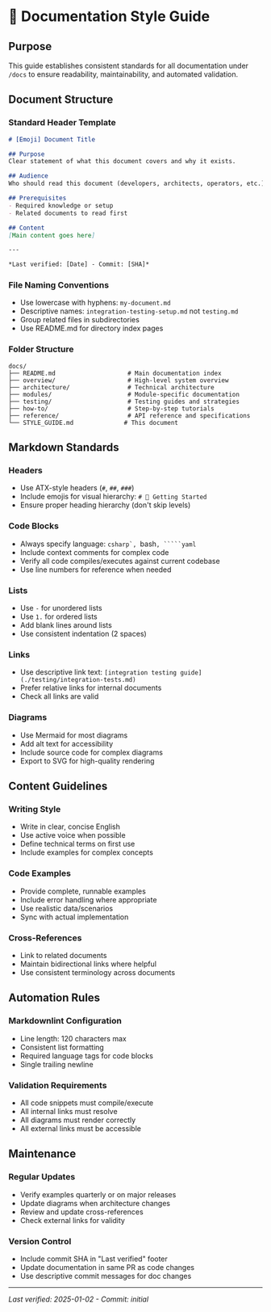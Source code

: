 # 📝 Documentation Style Guide

## Purpose
This guide establishes consistent standards for all documentation under `/docs` to ensure readability, maintainability, and automated validation.

## Document Structure

### Standard Header Template
```markdown
# [Emoji] Document Title

## Purpose
Clear statement of what this document covers and why it exists.

## Audience
Who should read this document (developers, architects, operators, etc.).

## Prerequisites
- Required knowledge or setup
- Related documents to read first

## Content
[Main content goes here]

---

*Last verified: [Date] - Commit: [SHA]*
```

### File Naming Conventions
- Use lowercase with hyphens: `my-document.md`
- Descriptive names: `integration-testing-setup.md` not `testing.md`
- Group related files in subdirectories
- Use README.md for directory index pages

### Folder Structure
```
docs/
├── README.md                    # Main documentation index
├── overview/                    # High-level system overview
├── architecture/                # Technical architecture
├── modules/                     # Module-specific documentation
├── testing/                     # Testing guides and strategies
├── how-to/                      # Step-by-step tutorials
├── reference/                   # API reference and specifications
└── STYLE_GUIDE.md              # This document
```

## Markdown Standards

### Headers
- Use ATX-style headers (`#`, `##`, `###`)
- Include emojis for visual hierarchy: `# 🚀 Getting Started`
- Ensure proper heading hierarchy (don't skip levels)

### Code Blocks
- Always specify language: `````csharp`, `````bash`, `````yaml`
- Include context comments for complex code
- Verify all code compiles/executes against current codebase
- Use line numbers for reference when needed

### Lists
- Use `-` for unordered lists
- Use `1.` for ordered lists
- Add blank lines around lists
- Use consistent indentation (2 spaces)

### Links
- Use descriptive link text: `[integration testing guide](./testing/integration-tests.md)`
- Prefer relative links for internal documents
- Check all links are valid

### Diagrams
- Use Mermaid for most diagrams
- Add alt text for accessibility
- Include source code for complex diagrams
- Export to SVG for high-quality rendering

## Content Guidelines

### Writing Style
- Write in clear, concise English
- Use active voice when possible
- Define technical terms on first use
- Include examples for complex concepts

### Code Examples
- Provide complete, runnable examples
- Include error handling where appropriate
- Use realistic data/scenarios
- Sync with actual implementation

### Cross-References
- Link to related documents
- Maintain bidirectional links where helpful
- Use consistent terminology across documents

## Automation Rules

### Markdownlint Configuration

- Line length: 120 characters max
- Consistent list formatting
- Required language tags for code blocks
- Single trailing newline

### Validation Requirements

- All code snippets must compile/execute
- All internal links must resolve
- All diagrams must render correctly
- All external links must be accessible

## Maintenance

### Regular Updates

- Verify examples quarterly or on major releases
- Update diagrams when architecture changes
- Review and update cross-references
- Check external links for validity

### Version Control

- Include commit SHA in "Last verified" footer
- Update documentation in same PR as code changes
- Use descriptive commit messages for doc changes

---

*Last verified: 2025-01-02 - Commit: initial*